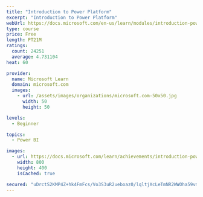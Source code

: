 ```yaml
---
title: "Introduction to Power Platform"
excerpt: "Introduction to Power Platform"
webUrl: https://docs.microsoft.com/en-us/learn/modules/introduction-power-platform/
type: course
price: Free
length: PT21M
ratings:
  count: 24251
  average: 4.731104
heat: 60

provider:
  name: Microsoft Learn
  domain: microsoft.com
  images:
    - url: /assets/images/organizations/microsoft.com-50x50.jpg
      width: 50
      height: 50

levels:
  - Beginner

topics:
  - Power BI

images:
  - url: https://docs.microsoft.com/learn/achievements/introduction-power-platform-social.png
    width: 800
    height: 400
    isCached: true

secured: "uDrctS2KMP4Z+hk4FmFcs/Vo3S3uR2ueboaz0/lqltjXcLeTmNR2WWOha59vmi2PVLAJfLXAS0W6WBPlCREIs4YP3vICFamxGF+slnENuyAIZK9qFDkTdyciM1ijFW6RNzdtAW96chrWRTnvtTj8EYMI5wfT2JxzmOeRdQbw2nBhUKj/pFAPL5ayIUdR3IgQfGR8XmhmM7+933SMzX5/zSGfEG8xYt5wLq16H/t0YUtYN7GUmfkQqQxIGqrqxMWahwW21cmT9raGD2wDeddZLbRqpHel9nr+biUlAl97H7LvaPy4JC9Gx2DoCEhsrwlD4e6u60QyyrhMicDmBnhRQ8/3N8o/cMnPL1h6GdjO0JKT66h4l5yUdOFLUcKNqI4CbYwEyNpXpFlpY+2L11WTDnj1gwhJAgaePCQoH5x2B1i1h+OTXHejcTLZrUm+0DXr;0PijByP0tB8sEyhgXpgjlQ=="
---
```


